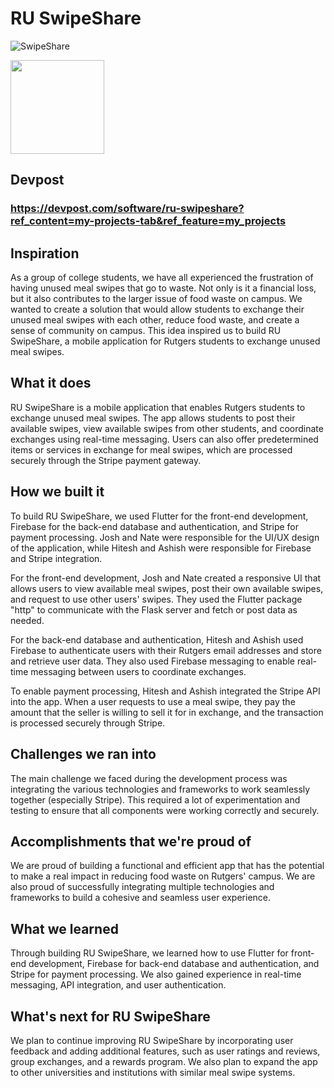 # RU SwipeShare
![SwipeShare](https://slwordpress.rutgers.edu/dining/wp-content/uploads/sites/138/2017/06/swipe.png)


<img src="https://github.com/user-attachments/assets/a7dfe484-f30b-49c2-b24f-0eab77da82fc" width="150">


## Devpost
### https://devpost.com/software/ru-swipeshare?ref_content=my-projects-tab&ref_feature=my_projects


## Inspiration
As a group of college students, we have all experienced the frustration of having unused meal swipes that go to waste. Not only is it a financial loss, but it also contributes to the larger issue of food waste on campus. We wanted to create a solution that would allow students to exchange their unused meal swipes with each other, reduce food waste, and create a sense of community on campus. This idea inspired us to build RU SwipeShare, a mobile application for Rutgers students to exchange unused meal swipes.

## What it does
RU SwipeShare is a mobile application that enables Rutgers students to exchange unused meal swipes. The app allows students to post their available swipes, view available swipes from other students, and coordinate exchanges using real-time messaging. Users can also offer predetermined items or services in exchange for meal swipes, which are processed securely through the Stripe payment gateway.

## How we built it
To build RU SwipeShare, we used Flutter for the front-end development, Firebase for the back-end database and authentication, and Stripe for payment processing. Josh and Nate were responsible for the UI/UX design of the application, while Hitesh and Ashish were responsible for Firebase and Stripe integration.

For the front-end development, Josh and Nate created a responsive UI that allows users to view available meal swipes, post their own available swipes, and request to use other users' swipes. They used the Flutter package "http" to communicate with the Flask server and fetch or post data as needed.

For the back-end database and authentication, Hitesh and Ashish used Firebase to authenticate users with their Rutgers email addresses and store and retrieve user data. They also used Firebase messaging to enable real-time messaging between users to coordinate exchanges.

To enable payment processing, Hitesh and Ashish integrated the Stripe API into the app. When a user requests to use a meal swipe, they pay the amount that the seller is willing to sell it for in exchange, and the transaction is processed securely through Stripe.

## Challenges we ran into
The main challenge we faced during the development process was integrating the various technologies and frameworks to work seamlessly together (especially Stripe). This required a lot of experimentation and testing to ensure that all components were working correctly and securely. 

## Accomplishments that we're proud of
We are proud of building a functional and efficient app that has the potential to make a real impact in reducing food waste on Rutgers' campus. We are also proud of successfully integrating multiple technologies and frameworks to build a cohesive and seamless user experience.

## What we learned
Through building RU SwipeShare, we learned how to use Flutter for front-end development, Firebase for back-end database and authentication, and Stripe for payment processing. We also gained experience in real-time messaging, API integration, and user authentication.

## What's next for RU SwipeShare
We plan to continue improving RU SwipeShare by incorporating user feedback and adding additional features, such as user ratings and reviews, group exchanges, and a rewards program. We also plan to expand the app to other universities and institutions with similar meal swipe systems.

